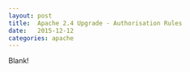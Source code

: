 ```yaml
---
layout: post
title:  Apache 2.4 Upgrade - Authorisation Rules
date:   2015-12-12
categories: apache
---
```


Blank!

